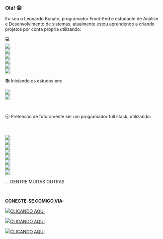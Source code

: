 ### Olá! 😁

Eu sou o Leonardo Bonato, programador Front-End e estudante de Análise e Desenvolvimento de sistemas, atualmente estou aprendendo a criando projetos por conta própria utilizando:

💻 <br />
<img src="https://img.shields.io/badge/HTML5-E34F26?style=for-the-badge&logo=html5&logoColor=white"/> <br />
<img src="https://img.shields.io/badge/CSS3-1572B6?style=for-the-badge&logo=css3&logoColor=white"/> <br />
<img src="https://img.shields.io/badge/Bootstrap-563D7C?style=for-the-badge&logo=bootstrap&logoColor=white"/> <br />
<img src="https://img.shields.io/badge/GitHub-100000?style=for-the-badge&logo=github&logoColor=white"/> <br />
<img src="https://img.shields.io/badge/GitLab-330F63?style=for-the-badge&logo=gitlab&logoColor=white"/> <br />
<img src="https://img.shields.io/badge/JavaScript-F7DF1E?style=for-the-badge&logo=javascript&logoColor=black"/> <br />

📚 Iniciando os estudos em:

<img src="https://img.shields.io/badge/React-20232A?style=for-the-badge&logo=react&logoColor=61DAFB"/> <br />
<img src="https://img.shields.io/badge/Node.js-43853D?style=for-the-badge&logo=node.js&logoColor=white"/> <br />

<br />

🕤 Pretensão de futuramente ser um programador full stack, utilizando:

<br />

<img src="https://img.shields.io/badge/Python-14354C?style=for-the-badge&logo=python&logoColor=white"/> <br />
<img src="https://img.shields.io/badge/TypeScript-007ACC?style=for-the-badge&logo=typescript&logoColor=white"/> <br />
<img src="https://img.shields.io/badge/Java-ED8B00?style=for-the-badge&logo=openjdk&logoColor=white"/> <br />
<img src="https://img.shields.io/badge/C%23-239120?style=for-the-badge&logo=c-sharp&logoColor=white"/> <br />
<img src="https://img.shields.io/badge/C%2B%2B-00599C?style=for-the-badge&logo=c%2B%2B&logoColor=white"/> <br /> 
<img src="https://img.shields.io/badge/PHP-777BB4?style=for-the-badge&logo=php&logoColor=white"/> <br />
<img src="https://img.shields.io/badge/MySQL-00000F?style=for-the-badge&logo=mysql&logoColor=white"/> <br />
<img src="https://img.shields.io/badge/.NET-5C2D91?style=for-the-badge&logo=.net&logoColor=white"/> <br />
 
 ... DENTRE MUITAS OUTRAS
 
 <br />
 
**CONECTE-SE COMIGO VIA:**

<img src="https://img.shields.io/badge/Instagram-E4405F?style=for-the-badge&logo=instagram&logoColor=white"/>[CLICANDO AQUI](https://www.instagram.com/leonardobonato_/)

<img src="https://img.shields.io/badge/LinkedIn-0077B5?style=for-the-badge&logo=linkedin&logoColor=white"/>[CLICANDO AQUI](https://www.linkedin.com/in/leonardo-bonato-09a272262/)

<img src="https://img.shields.io/badge/Gmail-D14836?style=for-the-badge&logo=gmail&logoColor=white"/>[CLICANDO AQUI]( mailto:leoleobonaato@gmail.com)

